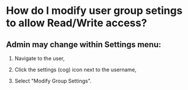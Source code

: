 # How do I modify user group setings to allow Read/Write access?

## Admin may change within Settings menu: 

1. Navigate to the user, 

2. Click the settings (cog) icon next to the username, 

3. Select "Modify Group Settings".
